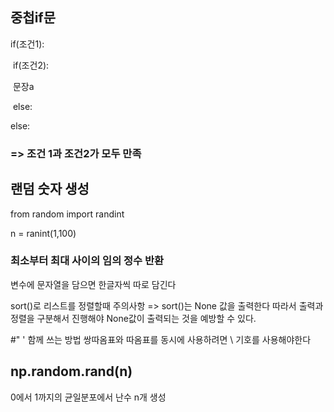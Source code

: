 ## 중첩if문

if(조건1):

​		if(조건2):

​			문장a

​		else:

else:



### => 조건 1과 조건2가 모두 만족





## 랜덤 숫자 생성

from random import randint

n = ranint(1,100)

### 최소부터 최대 사이의 임의 정수 반환



변수에 문자열을 담으면 한글자씩 따로 담긴다

sort()로 리스트를 정렬할때 주의사항
=> sort()는 None 값을 출력한다
따라서 출력과 정렬을 구분해서 진행해야
None값이 출력되는 것을 예방할 수 있다.


#" '  함께 쓰는 방법
쌍따옴표와 따옴표를 동시에 사용하려면 \ 기호를 사용해야한다

## np.random.rand(n)
0에서 1까지의 균일분포에서 난수 n개 생성